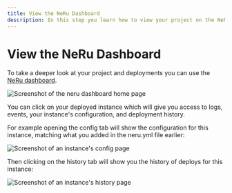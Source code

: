 ```yaml
---
title: View the NeRu Dashboard
description: In this step you learn how to view your project on the NeRu Dashboard
---
```


# View the NeRu Dashboard

To take a deeper look at your project and deployments you can use the [NeRu dashboard](https://dashboard.serverless.vonage.com/).

![Screenshot of the neru dashboard home page](/screenshots/tutorials/neru/neru-dashboard-home.png)

You can click on your deployed instance which will give you access to logs, events, your instance's configuration, and deployment history. 

For example opening the config tab will show the configuration for this instance, matching what you added in the neru.yml file earlier:

![Screenshot of an instance's config page](/screenshots/tutorials/neru/neru-dashboard-config.png)

Then clicking on the history tab will show you the history of deploys for this instance:

![Screenshot of an instance's history page](/screenshots/tutorials/neru/neru-dashboard-history.png)

